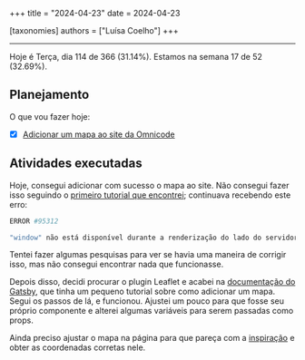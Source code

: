 +++
title = "2024-04-23"
date = 2024-04-23

[taxonomies]
authors = ["Luísa Coelho"]
+++

---

Hoje é Terça, dia 114 de 366 (31.14%). Estamos na semana 17 de 52 (32.69%).

## Planejamento

O que vou fazer hoje:

- [x] [Adicionar um mapa ao site da Omnicode](https://github.com/OmnicodeSolutions/website/issues/128)

## Atividades executadas

Hoje, consegui adicionar com sucesso o mapa ao site. Não consegui fazer isso seguindo o [primeiro tutorial que encontrei](https://www.andrewl.net/article/gatsby-geo-simple-map); continuava recebendo este erro:

```bash
ERROR #95312

"window" não está disponível durante a renderização do lado do servidor. Habilite "DEV_SSR" para depurar isso durante "gatsby%0D%0Adevelop".%0D%0A
```

Tentei fazer algumas pesquisas para ver se havia uma maneira de corrigir isso, mas não consegui encontrar nada que funcionasse.

Depois disso, decidi procurar o plugin Leaflet e acabei na [documentação do Gatsby](https://www.gatsbyjs.com/plugins/gatsby-plugin-react-leaflet/), que tinha um pequeno tutorial sobre como adicionar um mapa. Segui os passos de lá, e funcionou. Ajustei um pouco para que fosse seu próprio componente e alterei algumas variáveis para serem passadas como props.

Ainda preciso ajustar o mapa na página para que pareça com a [inspiração](https://soloist.ai/omnicodesolutions) e obter as coordenadas corretas nele.
